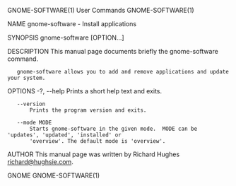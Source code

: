 GNOME-SOFTWARE(1)                            User Commands                           GNOME-SOFTWARE(1)

NAME
       gnome-software - Install applications

SYNOPSIS
       gnome-software [OPTION...]

DESCRIPTION
       This manual page documents briefly the gnome-software command.

       gnome-software allows you to add and remove applications and update your system.

OPTIONS
       -?, --help
           Prints a short help text and exits.

       --version
           Prints the program version and exits.

       --mode MODE
           Starts gnome-software in the given mode.  MODE can be 'updates', 'updated', 'installed' or
           'overview'. The default mode is 'overview'.

AUTHOR
       This manual page was written by Richard Hughes <richard@hughsie.com>.

GNOME                                                                                GNOME-SOFTWARE(1)
